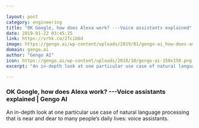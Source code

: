 ```yaml
---

layout: post
category: engineering
title: "OK Google, how does Alexa work? ---Voice assistants explained"
date: 2019-01-22 03:45:25
link: https://vrhk.co/2Tcib6d
image: https://gengo.ai/wp-content/uploads/2019/01/gengo-ai_how-does-amazon-alexa-work_hero.jpg
domain: gengo.ai
author: "Gengo AI"
icon: https://gengo.ai/wp-content/uploads/2018/10/gengo-ai-150x150.png
excerpt: "An in-depth look at one particular use case of natural language processing that is near and dear to many people’s daily lives: voice assistants."

---
```


### OK Google, how does Alexa work? ---Voice assistants explained | Gengo AI

An in-depth look at one particular use case of natural language processing that is near and dear to many people’s daily lives: voice assistants.